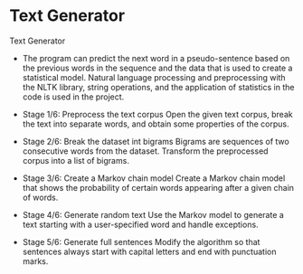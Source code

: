 # Text Generator

Text Generator

- The program can predict the next word in a pseudo-sentence based on the previous words in the sequence and the data that is used to create a statistical model. Natural language processing and preprocessing with the NLTK library, string operations, and the application of statistics in the code is used in the project.

- Stage 1/6: Preprocess the text corpus
  Open the given text corpus, break the text into separate words, and obtain some properties of the corpus.
- Stage 2/6: Break the dataset int bigrams
  Bigrams are sequences of two consecutive words from the dataset. Transform the preprocessed corpus into a list of bigrams.
- Stage 3/6: Create a Markov chain model
  Create a Markov chain model that shows the probability of certain words appearing after a given chain of words.
- Stage 4/6: Generate random text
  Use the Markov model to generate a text starting with a user-specified word and handle exceptions.
- Stage 5/6: Generate full sentences
  Modify the algorithm so that sentences always start with capital letters and end with punctuation marks.

